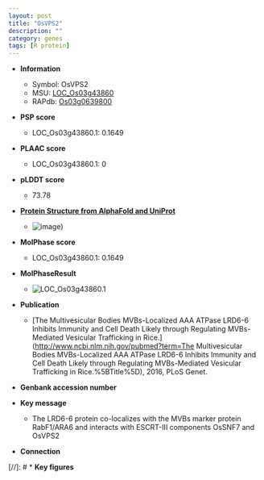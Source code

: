 ```yaml
---
layout: post
title: "OsVPS2"
description: ""
category: genes
tags: [R protein]
---
```


* **Information**  
    + Symbol: OsVPS2  
    + MSU: [LOC_Os03g43860](http://rice.plantbiology.msu.edu/cgi-bin/ORF_infopage.cgi?orf=LOC_Os03g43860)  
    + RAPdb: [Os03g0639800](http://rapdb.dna.affrc.go.jp/viewer/gbrowse_details/irgsp1?name=Os03g0639800)  

* **PSP score**  
    + LOC_Os03g43860.1: 0.1649 

* **PLAAC score**  
    + LOC_Os03g43860.1: 0 

* **pLDDT score**
    + 73.78

* **[Protein Structure from AlphaFold and UniProt](https://www.uniprot.org/uniprotkb/Q6ASS4/entry#structure)**
    + ![image](https://ricepsp.github.io/images/Q6/AF-Q6ASS4-F1.png))

* **MolPhase score**
    + LOC_Os03g43860.1: 0.1649

* **MolPhaseResult**
    + ![LOC_Os03g43860.1](https://ricepsp.github.io/pictures/LOC_Os03g/LOC_Os03g43860.1.png)

* **Publication**  
    + [The Multivesicular Bodies MVBs-Localized AAA ATPase LRD6-6 Inhibits Immunity and Cell Death Likely through Regulating MVBs-Mediated Vesicular Trafficking in Rice.](http://www.ncbi.nlm.nih.gov/pubmed?term=The Multivesicular Bodies MVBs-Localized AAA ATPase LRD6-6 Inhibits Immunity and Cell Death Likely through Regulating MVBs-Mediated Vesicular Trafficking in Rice.%5BTitle%5D), 2016, PLoS Genet.

* **Genbank accession number**  

* **Key message**  
    + The LRD6-6 protein co-localizes with the MVBs marker protein RabF1/ARA6 and interacts with ESCRT-III components OsSNF7 and OsVPS2

* **Connection**  

[//]: # * **Key figures**  


